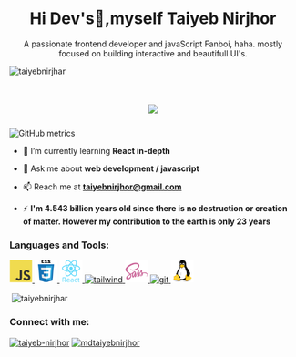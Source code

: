 <h1 align="center">Hi Dev's👋,myself Taiyeb Nirjhor</h1>
<p align="center">A passionate frontend developer and  javaScript Fanboi, haha. mostly focused on building interactive and beautifull UI's. </p>
<p align="left"> <img src="https://komarev.com/ghpvc/?username=taiyebnirjhar&label=Profile%20views&color=0e75b6&style=flat" alt="taiyebnirjhar" /> </p>

<h1 align='center'><img src="https://i.ibb.co/QC6Mf8c/banner.png"></h1>

<!-- ![GitHub metrics](https://metrics.lecoq.io/taiyebnirjhar)  -->


![GitHub metrics](https://metrics.lecoq.io/taiyebnirjhar) 
- 🌱 I’m currently learning **React in-depth**

- 💬 Ask me about **web development / javascript**

- 📫 Reach me at **taiyebnirjhor@gmail.com**

- ⚡ **I'm 4.543 billion years old since there is no destruction or creation of matter. However my contribution to the earth is only 23 years**




<h3 align="left">Languages and Tools:</h3>
<p align="left"> 
<!--js-->
  <a href="https://developer.mozilla.org/en-US/docs/Web/JavaScript" target="_blank" rel="noreferrer"> 
    <img src="https://raw.githubusercontent.com/devicons/devicon/master/icons/javascript/javascript-original.svg" alt="javascript" width="40" height="40"/>
  </a>
<!--css-->
  <a href="https://www.w3schools.com/css/" target="_blank" rel="noreferrer"> 
    <img src="https://raw.githubusercontent.com/devicons/devicon/master/icons/css3/css3-original-wordmark.svg" alt="css3" width="40" height="40"/> 
  </a> 
<!--  react  -->
  <a href="https://reactjs.org/" target="_blank" rel="noreferrer"> <img src="https://raw.githubusercontent.com/devicons/devicon/master/icons/react/react-original-wordmark.svg" alt="react" width="40" height="40"/>
  </a> 
<!--  tailwind  -->
  <a href="https://tailwindcss.com/" target="_blank" rel="noreferrer"> 
    <img src="https://www.vectorlogo.zone/logos/tailwindcss/tailwindcss-icon.svg" alt="tailwind" width="40" height="40"/>
  </a>
<!-- sass-->
    <a href="https://sass-lang.com" target="_blank" rel="noreferrer">
    <img src="https://raw.githubusercontent.com/devicons/devicon/master/icons/sass/sass-original.svg" alt="sass" width="40" height="40"/>
  </a> 
<!--  git  -->
  <a href="https://git-scm.com/" target="_blank" rel="noreferrer"> 
    <img src="https://www.vectorlogo.zone/logos/git-scm/git-scm-icon.svg" alt="git" width="40" height="40"/> 
  </a> 
<!-- linux -->
  <a href="https://www.linux.org/" target="_blank" rel="noreferrer">
    <img src="https://raw.githubusercontent.com/devicons/devicon/master/icons/linux/linux-original.svg" alt="linux" width="40" height="40"/> 
  </a>
</p>


<p>&nbsp;<img align="center" width='70%' height="55%"  src="https://github-readme-stats.vercel.app/api?username=taiyebnirjhar&show_icons=true&locale=en" alt="taiyebnirjhar" /></p>

<!-- <p><img align="left" src="https://github-readme-stats.vercel.app/api/top-langs?username=taiyebnirjhar&show_icons=true&locale=en&layout=compact" alt="taiyebnirjhar" /></p>
<p><img align="center" src="https://github-readme-streak-stats.herokuapp.com/?user=taiyebnirjhar&" alt="taiyebnirjhar" /></p> -->

<h3 align="left">Connect with me:</h3>
<p align="left">
<a href="https://linkedin.com/in/taiyeb-nirjhor" target="blank"><img align="center" src="https://raw.githubusercontent.com/rahuldkjain/github-profile-readme-generator/master/src/images/icons/Social/linked-in-alt.svg" alt="taiyeb-nirjhor" height="30" width="40" /></a>
<a href="https://fb.com/mdtaiyebnirjhor" target="blank"><img align="center" src="https://raw.githubusercontent.com/rahuldkjain/github-profile-readme-generator/master/src/images/icons/Social/facebook.svg" alt="mdtaiyebnirjhor" height="30" width="40" /></a>
</p>


